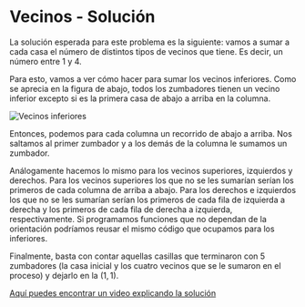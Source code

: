 # Vecinos - Solución

La solución esperada para este problema es la siguiente: vamos a sumar a cada casa el número de distintos tipos de vecinos que tiene. Es decir, un número entre 1 y 4.

Para esto, vamos a ver cómo hacer para sumar los vecinos inferiores. Como se aprecia en la figura de abajo, todos los zumbadores tienen un vecino inferior excepto si es la primera casa de abajo a arriba en la columna.

![Vecinos inferiores](inferiores.png)

Entonces, podemos para cada columna un recorrido de abajo a arriba. Nos saltamos al primer zumbador y a los demás de la columna le sumamos un zumbador.

Análogamente hacemos lo mismo para los vecinos superiores, izquierdos y derechos. Para los vecinos superiores los que no se les sumarían serían los primeros de cada columna de arriba a abajo. Para los derechos e izquierdos los que no se les sumarían serían los primeros de cada fila de izquierda a derecha y los primeros de cada fila de derecha a izquierda, respectivamente. Si programamos funciones que no dependan de la orientación podríamos reusar el mismo código que ocupamos para los inferiores.

Finalmente, basta con contar aquellas casillas que terminaron con 5 zumbadores (la casa inicial y los cuatro vecinos que se le sumaron en el proceso) y dejarlo en la $(1, 1)$.

[Aquí puedes encontrar un video explicando la solución](https://www.youtube.com/watch?v=RIleigayBhg)
